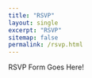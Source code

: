 ```yaml
---
title: "RSVP"
layout: single
excerpt: "RSVP"
sitemap: false
permalink: /rsvp.html
---
```


RSVP Form Goes Here!

